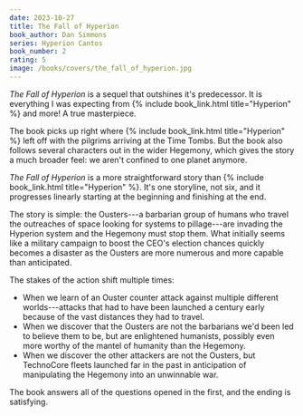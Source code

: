 ```yaml
---
date: 2023-10-27
title: The Fall of Hyperion
book_author: Dan Simmons
series: Hyperion Cantos
book_number: 2
rating: 5
image: /books/covers/the_fall_of_hyperion.jpg
---
```


<cite class="book-title">The Fall of Hyperion</cite> is a sequel that
outshines it's predecessor. It is everything I was expecting from {% include
book_link.html title="Hyperion" %} and more! A true masterpiece.

The book picks up right where {% include book_link.html title="Hyperion" %}
left off with the pilgrims arriving at the Time Tombs. But the book also
follows several characters out in the wider Hegemony, which gives the story a
much broader feel: we aren't confined to one planet anymore.

<cite class="book-title">The Fall of Hyperion</cite> is a more straightforward
story than {% include book_link.html title="Hyperion" %}. It's one storyline,
not six, and it progresses linearly starting at the beginning and finishing at
the end.

The story is simple: the Ousters---a barbarian group of humans who travel the
outreaches of space looking for systems to pillage---are invading the
Hyperion system and the Hegemony must stop them. What initially seems like a
military campaign to boost the CEO's election chances quickly becomes a
disaster as the Ousters are more numerous and more capable than anticipated.

The stakes of the action shift multiple times:

- When we learn of an Ouster counter attack against multiple different
  worlds---attacks that had to have been launched a century early because of
  the vast distances they had to travel.
- When we discover that the Ousters are not the barbarians we'd been
  led to believe them to be, but are enlightened humanists, possibly even more
  worthy of the mantel of humanity than the Hegemony.
- When we discover the other attackers are not the Ousters, but
  TechnoCore fleets launched far in the past in anticipation of manipulating
  the Hegemony into an unwinnable war.

The book answers all of the questions opened in the first, and the ending is
satisfying.
